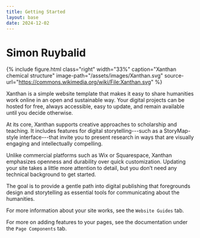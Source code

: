 ```yaml
---
title: Getting Started
layout: base
date: 2024-12-02
---
```



# Simon Ruybalid

{% include figure.html
  class="right"
  width="33%"
  caption="Xanthan chemical structure"
  image-path="/assets/images/Xanthan.svg"
  source-url="https://commons.wikimedia.org/wiki/File:Xanthan.svg"
%}

Xanthan is a simple website template that makes it easy to share humanities work online in an open and sustainable way. Your digital projects can be hosted for free, always accessible, easy to update, and remain available until you decide otherwise.

At its core, Xanthan supports creative approaches to scholarship and teaching. It includes features for digital storytelling---such as a StoryMap-style interface---that invite you to present research in ways that are visually engaging and intellectually compelling.

Unlike commercial platforms such as Wix or Squarespace, Xanthan emphasizes openness and durability over quick customization. Updating your site takes a little more attention to detail, but you don’t need any technical background to get started. 

The goal is to provide a gentle path into digital publishing that foregrounds design and storytelling as essential tools for communicating about the humanities.

For more information about your site works, see the `Website Guides` tab.

For more on adding features to your pages, see the documentation under the `Page Components` tab.
